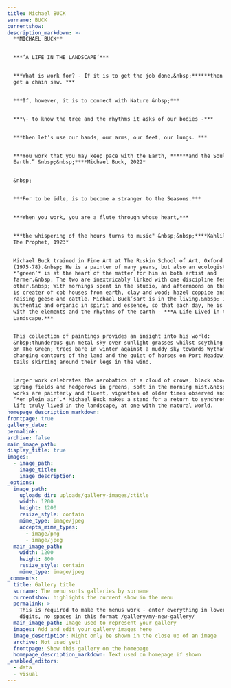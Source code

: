 ```yaml
---
title: Michael BUCK
surname: BUCK
currentshow:
description_markdown: >-
  **MICHAEL BUCK**


  ***‘A LIFE IN THE LANDSCAPE’***


  ***What is work for? - If it is to get the job done,&nbsp;******then indeed
  get a chain saw. ***


  ***If, however, it is to connect with Nature &nbsp;***


  ***\- to know the tree and the rhythms it asks of our bodies -***


  ***then let’s use our hands, our arms, our feet, our lungs. ***


  ***You work that you may keep pace with the Earth, ******and the Soul of the
  Earth.” &nbsp;&nbsp;****Michael Buck, 2022*


  &nbsp;


  ***For to be idle, is to become a stranger to the Seasons.***


  ***When you work, you are a flute through whose heart,***


  ***the whispering of the hours turns to music" &nbsp;&nbsp;****Kahlil Gibran,
  The Prophet, 1923*


  Michael Buck trained in Fine Art at The Ruskin School of Art, Oxford
  (1975-78).&nbsp; He is a painter of many years, but also an ecologist, and
  *‘green’* is at the heart of the matter for him as both artist and
  farmer.&nbsp; The two are inextricably linked with one discipline feeding the
  other.&nbsp; With mornings spent in the studio, and afternoons on the land, he
  is creater of cob houses from earth, clay and wood; hazel coppice and fencing;
  raising geese and cattle. Michael Buck’sart is in the living.&nbsp; It is both
  authentic and organic in spirit and essence, so that each day, he is at one
  with the elements and the rhythms of the earth - ***A Life Lived in the
  Landscape.***


  This collection of paintings provides an insight into his world:
  &nbsp;thunderous gun metal sky over sunlight grasses whilst scything the hay
  on The Green; trees bare in winter against a muddy sky towards Wytham; the
  changing contours of the land and the quiet of horses on Port Meadow, their
  tails skirting around their legs in the wind.


  Larger work celebrates the aerobatics of a cloud of crows, black above quilted
  Spring fields and hedgerows in greens, soft in the morning mist.&nbsp; Small
  works are painterly and fluent, vignettes of older times observed and captured
  ‘*en plein air’.* Michael Buck makes a stand for a return to synchronicity, a
  life truly lived in the landscape, at one with the natural world.
homepage_description_markdown:
frontpage: true
gallery_date:
permalink:
archive: false
main_image_path:
display_title: true
images:
  - image_path:
    image_title:
    image_description:
_options:
  image_path:
    uploads_dir: uploads/gallery-images/:title
    width: 1200
    height: 1200
    resize_style: contain
    mime_type: image/jpeg
    accepts_mime_types:
      - image/png
      - image/jpeg
  main_image_path:
    width: 1200
    height: 800
    resize_style: contain
    mime_type: image/jpeg
_comments:
  title: Gallery title
  surname: The menu sorts galleries by surname
  currentshow: highlights the current show in the menu
  permalink: >-
    This is required to make the menus work - enter everything in lower case, no
    digits, no spaces in this format /gallery/my-new-gallery/
  main_image_path: Image used to represent your gallery
  images: Add and edit your gallery images here
  image_description: Might only be shown in the close up of an image
  archive: Not used yet!
  frontpage: Show this gallery on the homepage
  homepage_description_markdown: Text used on homepage if shown
_enabled_editors:
  - data
  - visual
---
```

